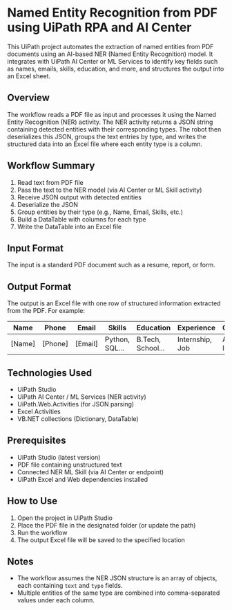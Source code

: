 # Named Entity Recognition from PDF using UiPath RPA and AI Center

This UiPath project automates the extraction of named entities from PDF documents using an AI-based NER (Named Entity Recognition) model. It integrates with UiPath AI Center or ML Services to identify key fields such as names, emails, skills, education, and more, and structures the output into an Excel sheet.

## Overview

The workflow reads a PDF file as input and processes it using the Named Entity Recognition (NER) activity. The NER activity returns a JSON string containing detected entities with their corresponding types. The robot then deserializes this JSON, groups the text entries by type, and writes the structured data into an Excel file where each entity type is a column.

## Workflow Summary

1. Read text from PDF file
2. Pass the text to the NER model (via AI Center or ML Skill activity)
3. Receive JSON output with detected entities
4. Deserialize the JSON
5. Group entities by their type (e.g., Name, Email, Skills, etc.)
6. Build a DataTable with columns for each type
7. Write the DataTable into an Excel file

## Input Format

The input is a standard PDF document such as a resume, report, or form.

## Output Format

The output is an Excel file with one row of structured information extracted from the PDF. For example:

| Name    | Phone    | Email    | Skills         | Education         | Experience      | Certification     |
| ------- | -------- | -------- | -------------- | ----------------- | --------------- | ----------------- |
| \[Name] | \[Phone] | \[Email] | Python, SQL... | B.Tech, School... | Internship, Job | AI Basics, IOT... |

## Technologies Used

* UiPath Studio
* UiPath AI Center / ML Services (NER activity)
* UiPath.Web.Activities (for JSON parsing)
* Excel Activities
* VB.NET collections (Dictionary, DataTable)

## Prerequisites

* UiPath Studio (latest version)
* PDF file containing unstructured text
* Connected NER ML Skill (via AI Center or endpoint)
* UiPath Excel and Web dependencies installed

## How to Use

1. Open the project in UiPath Studio
2. Place the PDF file in the designated folder (or update the path)
3. Run the workflow
4. The output Excel file will be saved to the specified location

## Notes

* The workflow assumes the NER JSON structure is an array of objects, each containing `text` and `type` fields.
* Multiple entities of the same type are combined into comma-separated values under each column.
